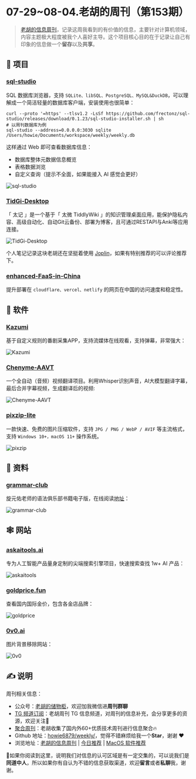 # 07-29~08-04.老胡的周刊（第153期）

> [老胡的信息周刊](https://weekly.howie6879.com/)，记录这周我看到的有价值的信息，主要针对计算机领域，内容主题极大程度被我个人喜好主导。这个项目核心目的在于记录让自己有印象的信息做一个**留存**以及**共享**。

## 🎯 项目

### [sql-studio](https://github.com/frectonz/sql-studio)

SQL 数据库浏览器，支持 `SQLite、libSQL、PostgreSQL、MySQL&DuckDB`，可以理解成一个简洁轻量的数据库客户端，安装使用也很简单：

```shell
curl --proto '=https' --tlsv1.2 -LsSf https://github.com/frectonz/sql-studio/releases/download/0.1.23/sql-studio-installer.sh | sh
# 以周刊数据库为例
sql-studio --address=0.0.0.0:3030 sqlite /Users/howie/Documents/workspace/weekly/weekly.db
```

这样通过 Web 即可查看数据库信息：

- 数据库整体元数据信息概览
- 表格数据浏览
- 自定义查询（提示不全面，如果能接入 AI 感觉会更好）

![sql-studio](https://images-1252557999.file.myqcloud.com/uPic/sql-studio.jpg)

### [TidGi-Desktop](https://github.com/tiddly-gittly/TidGi-Desktop)

「 太记 」是一个基于「 太微 TiddlyWiki 」的知识管理桌面应用，能保护隐私内容、高级自动化、自动Git云备份、部署为博客，且可通过RESTAPI与Anki等应用连接。

![TidGi-Desktop](https://images-1252557999.file.myqcloud.com/uPic/TidGi-Desktop.jpg)

个人笔记记录这块老胡还在坚挺着使用 [Joplin](https://github.com/laurent22/joplin)，如果有特别推荐的可以评论推荐下。

### [enhanced-FaaS-in-China](https://github.com/xingpingcn/enhanced-FaaS-in-China)

提升部署在 `cloudflare、vercel、netlify` 的网页在中国的访问速度和稳定性。

## 🤖 软件

### [Kazumi](https://github.com/Predidit/Kazumi)

基于自定义规则的番剧采集APP，支持流媒体在线观看，支持弹幕，非常强大：

![Kazumi](https://images-1252557999.file.myqcloud.com/uPic/Kazumi.jpg)

### [Chenyme-AAVT](https://github.com/Chenyme/Chenyme-AAVT)

一个全自动（音频）视频翻译项目。利用Whisper识别声音，AI大模型翻译字幕，最后合并字幕视频，生成翻译后的视频:

![Chenyme-AAVT](https://images-1252557999.file.myqcloud.com/uPic/Chenyme-AAVT.jpg)

### [pixzip-lite](https://github.com/richhost/pixzip-lite)

一款快速、免费的图片压缩软件，支持 `JPG / PNG / WebP / AVIF` 等主流格式，支持 `Windows 10+，macOS 11+` 操作系统。

![pixzip](https://images-1252557999.file.myqcloud.com/uPic/pixzip.jpg)

## 👀 资料

### [grammar-club](https://github.com/llwslc/grammar-club)

旋元佑老师的语法俱乐部书籍电子版，在线阅读[地址](https://llwslc.github.io/grammar-club/content/Preface.html)：

![grammar-club](https://images-1252557999.file.myqcloud.com/uPic/grammar-club.jpg)

## 🕸 网站

### [askaitools.ai](https://askaitools.ai/)

专为人工智能产品量身定制的尖端搜索引擎项目，快速搜索查找 1w+ AI 产品：

![askaitools](https://images-1252557999.file.myqcloud.com/uPic/askaitools.jpg)

### [goldprice.fun](https://goldprice.fun/)

查看国内国际金价，包含各金店品牌：

![goldprice](https://images-1252557999.file.myqcloud.com/uPic/goldprice.jpg)

### [0v0.ai](https://0v0.ai/rmbg/)

图片背景移除网站：

![0v0](https://images-1252557999.file.myqcloud.com/uPic/0v0.jpg)

## ✍️ 说明

周刊相关信息：

- 公众号：[老胡的储物柜](https://images-1252557999.file.myqcloud.com/uPic/ETIbMe.jpg)，欢迎加我微信进**周刊群聊**
- [TG 频道订阅](https://t.me/howie_weekly)：老胡周刊 TG 信息频道，对周刊的信息补充，会分享更多的资源，欢迎关注👏
- [聚合周刊](https://www.fre321.com/weekly)：老胡收集了国内外60+优质技术周刊进行信息聚合🔥
- Github 地址：[howie6879/weekly/](https://github.com/howie6879/weekly/)，觉得不错麻烦给我一个**Star**，谢谢 ❤️
- 浏览地址：[老胡的信息周刊](https://weekly.howie6879.com) | [今日推荐](https://weekly.howie6879.com/recommend/index.html) | [MacOS 软件推荐](https://weekly.howie6879.com/soft/mac.html)

🙌如果你阅读到这里，说明我们对信息的认可区域是有一定交集的，可以说我们是**同道中人**，所以如果你有自认为不错的信息获取渠道，欢迎**留言**或者**私聊**我，谢谢。
